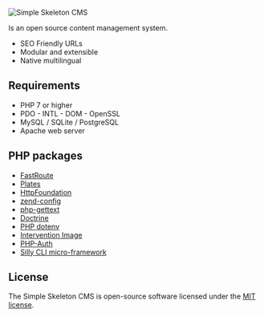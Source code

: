 ![Simple Skeleton CMS](https://www.cvsolutions.it/simple-skeleton-cms.png)

Is an open source content management system.

- SEO Friendly URLs
- Modular and extensible
- Native multilingual

## Requirements

  * PHP 7 or higher
  * PDO - INTL - DOM - OpenSSL
  * MySQL / SQLite / PostgreSQL
  * Apache web server

## PHP packages

- [FastRoute](https://github.com/nikic/FastRoute)
- [Plates](https://github.com/thephpleague/plates)
- [HttpFoundation](https://github.com/symfony/http-foundation)
- [zend-config](https://github.com/zendframework/zend-config)
- [php-gettext](https://github.com/smmoosavi/php-gettext)
- [Doctrine](https://github.com/doctrine/orm)
- [PHP dotenv](https://github.com/vlucas/phpdotenv)
- [Intervention Image](https://github.com/Intervention/image)
- [PHP-Auth](https://github.com/delight-im/PHP-Auth)
- [Silly CLI micro-framework](https://github.com/mnapoli/silly)

## License

The Simple Skeleton CMS is open-source software licensed under the [MIT license](https://opensource.org/licenses/MIT).

